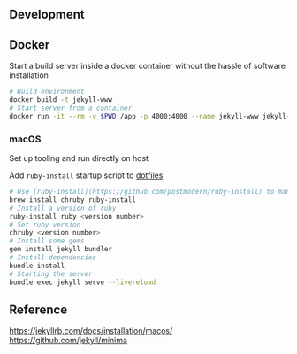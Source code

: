 ## Development

## Docker

Start a build server inside a docker container without the hassle of software installation

```bash
# Build environment
docker build -t jekyll-www .
# Start server from a container
docker run -it --rm -v $PWD:/app -p 4000:4000 --name jekyll-www jekyll-www
```

### macOS

Set up tooling and run directly on host

Add `ruby-install` startup script to [dotfiles](https://github.com/giahuy2201/dotfiles/blob/41f3cde2014f4bc517991f4c7a5bddf520852c70/common/.config/common/darwin.sh#L23)

```bash
# Use [ruby-install](https://github.com/postmodern/ruby-install) to manage ruby versions
brew install chruby ruby-install
# Install a version of ruby
ruby-install ruby <version number>
# Set ruby version
chruby <version number>
# Install some gems
gem install jekyll bundler 
# Install dependencies
bundle install
# Starting the server
bundle exec jekyll serve --livereload
```

## Reference

https://jekyllrb.com/docs/installation/macos/
https://github.com/jekyll/minima